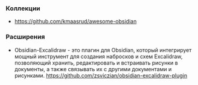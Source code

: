 
### Коллекции

- https://github.com/kmaasrud/awesome-obsidian

### Расширения

- Obsidian-Excalidraw - это плагин для Obsidian, который интегрирует мощный инструмент для создания набросков и схем Excalidraw, позволяющий хранить, редактировать и встраивать рисунки в документы, а также связывать их с другими документами и рисунками. https://github.com/zsviczian/obsidian-excalidraw-plugin